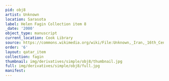 ```yaml
---
pid: obj8
artist: Unknown
location: Sarasota
label: Helen Fagin Collection item 8
_date: '2000'
object_type: manuscript
current_location: Cook Library
source: https://commons.wikimedia.org/wiki/File:Unknown,_Iran,_16th_Century_-_Page_from_the_Shahnama_-_Google_Art_Project.jpg
order: '6'
layout: qatar_item
collection: fagin
thumbnail: img/derivatives/simple/obj8/thumbnail.jpg
full: img/derivatives/simple/obj8/full.jpg
manifest: 
---
```

